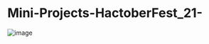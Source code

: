 # Mini-Projects-HactoberFest_21-

![image](https://user-images.githubusercontent.com/67742143/137917554-4e97f798-b167-4dd9-bead-24fba7319216.png)
